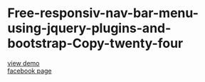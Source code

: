 # Free-responsiv-nav-bar-menu-using-jquery-plugins-and-bootstrap-Copy-twenty-four
<a href="http://webi4u.com/web/article/Free-responsiv-nav-bar-menu-using-jquery-plugins-and-bootstrap-Copy-twenty-four/page/9">
  view demo
  </a>
  <br/>
  <a href="https://www.facebook.com/Webi4u-670245179977567">
    facebook page
  </a>
